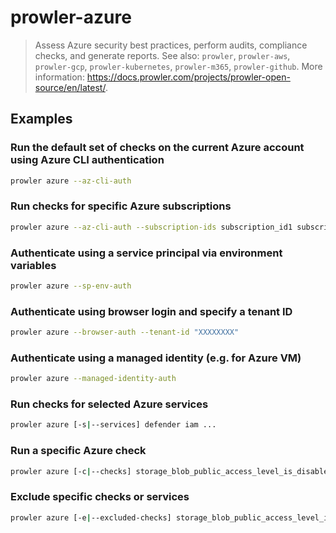 # prowler-azure

> Assess Azure security best practices, perform audits, compliance checks, and generate reports. See also: `prowler`, `prowler-aws`, `prowler-gcp`, `prowler-kubernetes`, `prowler-m365`, `prowler-github`. More information: <https://docs.prowler.com/projects/prowler-open-source/en/latest/>.

## Examples

### Run the default set of checks on the current Azure account using Azure CLI authentication

```bash
prowler azure --az-cli-auth
```

### Run checks for specific Azure subscriptions

```bash
prowler azure --az-cli-auth --subscription-ids subscription_id1 subscription_id2 ...
```

### Authenticate using a service principal via environment variables

```bash
prowler azure --sp-env-auth
```

### Authenticate using browser login and specify a tenant ID

```bash
prowler azure --browser-auth --tenant-id "XXXXXXXX"
```

### Authenticate using a managed identity (e.g. for Azure VM)

```bash
prowler azure --managed-identity-auth
```

### Run checks for selected Azure services

```bash
prowler azure [-s|--services] defender iam ...
```

### Run a specific Azure check

```bash
prowler azure [-c|--checks] storage_blob_public_access_level_is_disabled
```

### Exclude specific checks or services

```bash
prowler azure [-e|--excluded-checks] storage_blob_public_access_level_is_disabled --exclude-services defender iam ...
```
